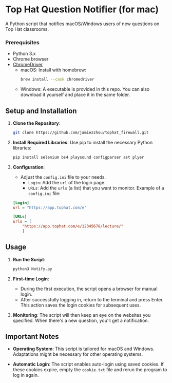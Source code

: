 # Top Hat Question Notifier (for mac)

A Python script that notifies macOS/Windows users of new questions on Top Hat classrooms.

### Prerequisites

- Python 3.x
- Chrome browser
- [ChromeDriver](https://sites.google.com/a/chromium.org/chromedriver/)
  - macOS: Install with homebrew:
    ```bash
    brew install --cask chromedriver
    ```
  - Windows: A executable is provided in this repo. You can also download it yourself and place it in the same folder.

## Setup and Installation

1. **Clone the Repository**:
    ```bash
    git clone https://github.com/jamiezzhou/tophat_firewall.git
    ```

2. **Install Required Libraries**:
    Use pip to install the necessary Python libraries:
    ```bash
    pip install selenium bs4 playsound configparser ast plyer
    ```

3. **Configuration**:
    - Adjust the `config.ini` file to your needs.
        - `Login`: Add the `url` of the login page.
        - `URLs`: Add the `urls` (a list) that you want to monitor.
    Example of a `config.ini` file:
    ```ini
    [Login]
    url = "https://app.tophat.com/e"
    
    [URLs]
    urls = [
        "https://app.tophat.com/e/12345678/lecture/"
        ]
    ```

## Usage

1. **Run the Script**:
    ```bash
    python3 Notify.py
    ```

2. **First-time Login**:
    - During the first execution, the script opens a browser for manual login. 
    - After successfully logging in, return to the terminal and press Enter. This action saves the login cookies for subsequent uses.

3. **Monitoring**:
    The script will then keep an eye on the websites you specified. When there's a new question, you'll get a notification.

## Important Notes

- **Operating System**: This script is tailored for macOS and Windows. Adaptations might be necessary for other operating systems.
  
- **Automatic Login**: The script enables auto-login using saved cookies. If these cookies expire, empty the `cookie.txt` file and rerun the program to log in again.

